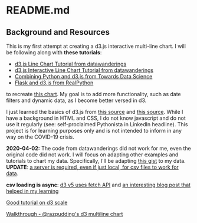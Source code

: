 # README.md

## Background and Resources

This is my first attempt at creating a d3.js interactive multi-line chart. I will be following along with **these tutorials**:

* [d3.js Line Chart Tutorial from datawanderings](http://datawanderings.com/2019/10/28/tutorial-making-a-line-chart-in-d3-js-v-5/)
* [d3.js Interactive Line Chart Tutorial from datawanderings](http://datawanderings.com/2019/11/01/tutorial-making-an-interactive-line-chart-in-d3-js-v-5/)
* [Combining Python and d3.js from Towards Data Science](https://towardsdatascience.com/combining-python-and-d3-js-to-create-dynamic-visualization-applications-73c87a494396)
* [Flask and d3.js from RealPython](https://realpython.com/web-development-with-flask-fetching-data-with-requests/)

to recreate [this chart](https://ourworldindata.org/grapher/covid-confirmed-cases-since-100th-case). My goal is to add more functionality, such as date filters and dynamic data, as I become better versed in d3.

I just learned the basics of d3.js from [this source](https://square.github.io/intro-to-d3/) and [this source](https://www.freecodecamp.org/news/learn-d3-js-in-5-minutes-c5ec29fb0725/). While I have a background in HTML and CSS, I do not know javascript and do not use it regularly (see: self-proclaimed Pythonista in LinkedIn headline). This project is for learning purposes only and is not intended to inform in any way on the COVID-19 crisis.

**2020-04-02:** The code from datawanderings did not work for me, even the original code did not work. I will focus on adapting other examples and tutorials to chart my data. Specifically, I'll be adapting [this gist](https://gist.github.com/mbostock/3884955) to my data. **UPDATE**: [a server is required, even if just local, for csv files to work for data](https://stackoverflow.com/a/58129062).

**csv loading is async**: [d3 v5 uses fetch API](https://stackoverflow.com/a/49604124) and [an interesting blog post that helped in my learning](http://tech4teaching.net/several-things-i-learned-when-using-d3-js-to-import-and-parse-csv-file/)

[Good tutorial on d3 scale](http://www.d3noob.org/2012/12/setting-scales-domains-and-ranges-in.html)

[Walkthrough - @razpudding's d3 multiline chart](https://observablehq.com/@razpudding/d3-multi-line-chart)